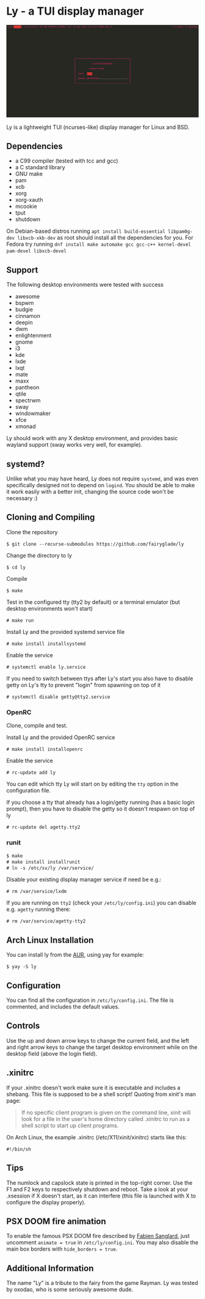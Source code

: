 
# Ly - a TUI display manager
![Ly_cyberpunk screenshot](screen.png "Ly screenshot")

Ly is a lightweight TUI (ncurses-like) display manager for Linux and BSD.

## Dependencies
 - a C99 compiler (tested with tcc and gcc)
 - a C standard library
 - GNU make
 - pam
 - xcb
 - xorg
 - xorg-xauth
 - mcookie
 - tput
 - shutdown

On Debian-based distros running `apt install build-essential libpam0g-dev libxcb-xkb-dev` as root should install all the dependencies for you. 
For Fedora try running `dnf install make automake gcc gcc-c++ kernel-devel pam-devel libxcb-devel`

## Support
The following desktop environments were tested with success

 - awesome
 - bspwm
 - budgie
 - cinnamon
 - deepin
 - dwm 
 - enlightenment
 - gnome
 - i3
 - kde
 - lxde
 - lxqt
 - mate
 - maxx 
 - pantheon
 - qtile
 - spectrwm
 - sway
 - windowmaker 
 - xfce
 - xmonad

Ly should work with any X desktop environment, and provides
basic wayland support (sway works very well, for example).

## systemd?
Unlike what you may have heard, Ly does not require `systemd`,
and was even specifically designed not to depend on `logind`.
You should be able to make it work easily with a better init,
changing the source code won't be necessary :)

## Cloning and Compiling
Clone the repository
```
$ git clone --recurse-submodules https://github.com/fairyglade/ly
```

Change the directory to ly
```
$ cd ly
```

Compile
```
$ make
```

Test in the configured tty (tty2 by default)
or a terminal emulator (but desktop environments won't start)
```
# make run
```

Install Ly and the provided systemd service file
```
# make install installsystemd
```

Enable the service
```
# systemctl enable ly.service
```

If you need to switch between ttys after Ly's start you also have to
disable getty on Ly's tty to prevent "login" from spawning on top of it
```
# systemctl disable getty@tty2.service
```

### OpenRC

Clone, compile and test.

Install Ly and the provided OpenRC service
```
# make install installopenrc
```

Enable the service
```
# rc-update add ly
```

You can edit which tty Ly will start on by editing the `tty` option in the configuration file.

If you choose a tty that already has a login/getty running (has a basic login prompt), then you have to disable the getty so it doesn't respawn on top of ly
```
# rc-update del agetty.tty2
```

### runit

```
$ make
# make install installrunit
# ln -s /etc/sv/ly /var/service/
```

Disable your existing display manager service if need be e.g.:

```
# rm /var/service/lxdm
```

If you are running on `tty2` (check your `/etc/ly/config.ini`) you can disable e.g. `agetty` running there:

```
# rm /var/service/agetty-tty2
```

## Arch Linux Installation
You can install ly from the [AUR](https://aur.archlinux.org/packages/ly), using yay for example:
``` 
$ yay -S ly
```

## Configuration
You can find all the configuration in `/etc/ly/config.ini`.
The file is commented, and includes the default values.

## Controls
Use the up and down arrow keys to change the current field, and the
left and right arrow keys to change the target desktop environment
while on the desktop field (above the login field).

## .xinitrc
If your .xinitrc doesn't work make sure it is executable and includes a shebang.
This file is supposed to be a shell script! Quoting from xinit's man page:

> If no specific client program is given on the command line, xinit will look for a file in the user's home directory called .xinitrc to run as a shell script to start up client programs.

On Arch Linux, the example .xinitrc (/etc/X11/xinit/xinitrc) starts like this:
```
#!/bin/sh
```

## Tips
The numlock and capslock state is printed in the top-right corner.
Use the F1 and F2 keys to respectively shutdown and reboot.
Take a look at your .xsession if X doesn't start, as it can interfere
(this file is launched with X to configure the display properly).

## PSX DOOM fire animation
To enable the famous PSX DOOM fire described by [Fabien Sanglard](http://fabiensanglard.net/doom_fire_psx/index.html),
just uncomment `animate = true` in `/etc/ly/config.ini`. You may also
disable the main box borders with `hide_borders = true`.

## Additional Information
The name "Ly" is a tribute to the fairy from the game Rayman.
Ly was tested by oxodao, who is some seriously awesome dude.
